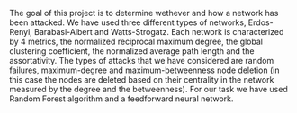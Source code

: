 The goal of this project is to determine wethever and how a network has been attacked. We have used three different types of networks, Erdos-Renyi, Barabasi-Albert and Watts-Strogatz. Each network is characterized by 4 metrics, the normalized reciprocal maximum degree, the global clustering coefficient, the normalized average path length and the assortativity. The types of attacks that we have considered are random failures, maximum-degree and maximum-betweenness node deletion (in this case the nodes are deleted based on their centrality in the network measured by the degree and the betweenness). For our task we have used Random Forest algorithm and a feedforward neural network.
